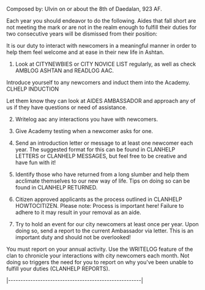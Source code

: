 Composed by: Ulvin on or about the 8th of Daedalan, 923 AF.

Each year you should endeavor to do the following.
Aides that fall short are not meeting the mark or are not
in the realm enough to fulfill their duties for two consecutive years
will be dismissed from their position:

It is our duty to interact with newcomers in a meaningful
manner in order to help them feel welcome and at ease
in their new life in Ashtan.

1. Look at CITYNEWBIES or CITY NOVICE LIST regularly, as well as
check AMBLOG ASHTAN and READLOG AAC.

Introduce yourself to any newcomers and induct them into the Academy.
CLHELP INDUCTION

Let them know they can look at AIDES AMBASSADOR and approach any
of us if they have questions or need of assistance.

2. Writelog aac any interactions you have with newcomers.

3. Give Academy testing when a newcomer asks for one.

4. Send an introduction letter or message to at least
one newcomer each year. The suggested format for this
can be found in CLANHELP LETTERS or CLANHELP MESSAGES,
but feel free to be creative and have fun with it!

5. Identify those who have returned from a long slumber
and help them acclimate themselves to our new way of life.
Tips on doing so can be found in CLANHELP RETURNED.

6. Citizen approved applicants as the process outlined in
CLANHELP HOWTOCITIZEN. Please note: Process is important here!
Failure to adhere to it may result in your removal as an aide.

7. Try to hold an event for our city newcomers at least once
per year. Upon doing so, send a report to the current
Ambassador via letter. This is an important duty and should
not be overlooked!

You must report on your annual activity. Use the
WRITELOG feature of the clan to chronicle your interactions
with city newcomers each month. Not doing so triggers the
need for you to report on why you've been unable to fulfill
your duties (CLANHELP REPORTS).

|------------------------------------------------------|
